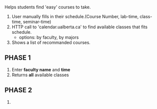 Helps students find 'easy' courses to take.

1. User manually fills in their schedule.(Course Number, lab-time, class-time, seminar-time)
2. HTTP call to 'calendar.ualberta.ca' to find available classes that fits schedule.
   - options: by faculty, by majors
3. Shows a list of recommanded courses.



## PHASE 1
1. Enter **faculty name** and **time**
2. Returns **all** available classes

## PHASE 2
1. 
